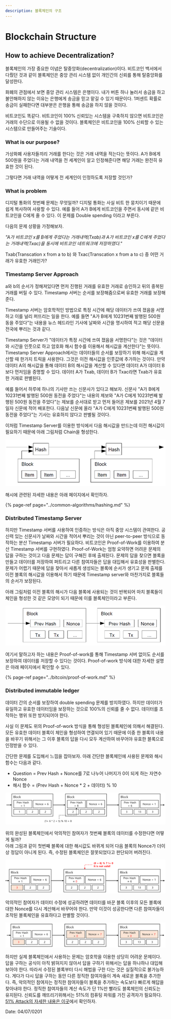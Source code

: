 ```yaml
---
description: 블록체인의 구조
---
```


# Blockchain Structure

## How to achieve Decentralization?

블록체인의 가장 중요한 이념은 탈중앙화\(decentralization\)이다. 비트코인 백서에서 다뤘던 것과 같이 블록체인은 중앙 관리 시스템 없이 개인간의 신뢰를 통해 탈중앙화를 달성한다.

화폐의 관점에서 보면 중앙 관리 시스템은 은행이다. 내가 버튼 하나 눌러서 송금을 하고 불안해하지 않는 이유는 은행에게 송금을 믿고 맡길 수 있기 때문이다. 1퍼센트 확률로 송금이 실패한다면 대부분은 은행을 통해 송금을 하지 않을 것이다. 

비트코인도 똑같다. 비트코인이 100% 신뢰있는 시스템을 구축하지 않으면 비트코인은 거래의 수단으로 이용될 수 없을 것이다. 블록체인은 비트코인을 100% 신뢰할 수 있는 시스템으로 만들어주는 기술이다.

### What is our purpose?

가상화폐 사용자들끼리 거래를 한다는 것은 거래 내역을 적는다는 뜻이다. A가 B에게 500원을 주었다는 거래 내역을 전 세계인이 알고 인정해준다면 해당 거래는 완전히 유효한 것이 된다. 

그렇다면 거래 내역을 어떻게 전 세계인이 인정하도록 저장할 것인가?

### What is problem

디지털 통화의 첫번째 문제는 무엇일까? 디지털 통화는 사실 비트 한 뭉치이기 때문에 쉽게 복사하여 사용할 수 있다. 예를 들어 A가 B에게 비트코인을 주면서 동시에 같은 비트코인을 C에게 줄 수 있다. 이 문제를 Double spending 이라고 부른다.

다음의 문제 상황을 가정해보자.

_"A가 비트코인 x를 B에게 주었다는 거래내역\(Txab\)과 A가 비트코인 x를 C에게 주었다는 거래내역\(Txac\)을 동시에 비트코인 네트워크에 저장하였다."_

Txab\(Transcation x from a to b\) 와 Txac\(Transcation x from a to c\) 중 어떤 거래가 유효한 거래인가?

### Timestamp Server Approach

a와 b의 순서가 정해져있다면 먼저 진행된 거래를 유효한 거래로 승인하고 뒤의 중복된 거래를 버릴 수 있다. Timestamp 서버는 순서를 보장해줌으로써 유효한 거래를 보장해준다.

Timestamp 서버는 암호학적인 방법으로 특정 시간에 해당 데이터가 쓰여 졌음을 서명하고 이를 널리 퍼뜨리는 일을 한다. 예를 들면 "A가 B에게 10231번째 발행된 500원 동을 주었다"는 내용을 뉴스 헤드라인 기사에 날짜와 시간을 명시하여 적고 해당 신문을 전국에 뿌리는 것과 같다.

Timestamp Server가 "데이터가 특정 시간에 쓰여 졌음을 서명한다"는 것은 "데이터와 시간을 인풋으로 하고 암호화 해시 함수를 이용해서 해시값을 계산한다"는 뜻이다. Timestamp Server Approach에서는 데이터들의 순서를 보장하기 위해 해시값을 계산할 때 한가지 트릭을 사용한다. 그것은 이전 해시값을 인풋값에 추가하는 것이다. 만약 데이터 A의 해시값을 통해 데이터 B의 해시값을 계산할 수 있다면 데이터 A가 데이터 B보다 먼저임을 증명할 수 있다. 데이터 A가 Txab, 데이터 B가 Txac라면 Txab가 유효한 거래로 판별된다.

예를 들어서 하루에 하나의 기사만 쓰는 신문사가 있다고 해보자. 신문사 "A가 B에게 10231번째 발행된 500원 동전을 주었다"는 내용의 제보와 "A가 C에게 10231번째 발행된 500원 동전을 주었다"는 제보를 순서대로 받고 먼저 들어온 제보를 2021년 4월 7일자 신문에 적어 배포한다. 다음날 신문에 올라 "A가 C에게 10231번째 발행된 500원 동전을 주었다"는 기사는 유효하지 않다고 판별될 것이다.

이처럼 Timestamp Server를 이용한 방식에서 다음 해시값을 만드는데 이전 해시값이 필요하기 때문에 아래 그림처럼 Chain을 형성한다.

![Chain of blocks](../.gitbook/assets/image%20%284%29.png)

해시에 관련된 자세한 내용은 아래 페이지에서 확인하자.

{% page-ref page="../common-algorithms/hashing.md" %}

### Distributed Timestamp Server

하지만 Timestamp 서버를 사용하여 인증하는 방식은 아직 중앙 시스템이 관여한다. 공신력 있는 신문사가 날짜와 시간을 적어서 뿌리는 것이 아닌 peer-to-peer 방식으로 동작하는 분산 Timestamp 서버가 필요하다. 비트코인은 Proof-of-Work를 이용하여 분산 Timestamp 서버를 구현하였다. Proof-of-Work는 엄청 요약하면 어려운 문제의 답을 구하는 것이고 다음 문제는 답이 구해진 후에 출제된다. 문제의 답을 찾으면 블록을 만들고 데이터를 저장하여 퍼트리고 다른 참여자들은 답을 대입해서 유효성을 판별한다. 문제가 어렵기 때문에 답을 찾아서 새롭게 생성되는 블록에 순서가 생기고 문제 출제를 이전 블록의 해시값을 이용해서 하기 때문에 Timestamp server와 마찬가지로 블록들의 순서가 보장된다.

아래 그림처럼 이전 블록의 해시가 다음 블록에 사용되는 것이 반복되어 마치 블록들이 체인을 형성한 것 같은 모양이 되기 때문에 이를 블록체인이라고 부른다.

![Proof Of Work](../.gitbook/assets/image%20%283%29.png)

여기서 말하고자 하는 내용은 Proof-of-work를 통해 Timestamp 서버 없이도 순서를 보장하여 데이터를 저장할 수 있다는 것이다. Proof-of-work 방식에 대한 자세한 설명은 아래 페이지에서 확인할 수 있다.

{% page-ref page="../bitcoin/proof-of-work.md" %}



### Distributed immutable ledger

데이터 간의 순서를 보장하여 double spending 문제를 방지하였다. 하지만 데이터가 유일하고 유효한 데이터임을 보장하는 것으로 100%의 신뢰를 줄 수 없다. 데이터를 조작하는 행위 또한 방지되어야 한다. 

사실 이 문제도 위의 Proof-of-work 방식을 통해 형성된 블록체인에 의해서 해결된다. 모든 유효한 데이터 블록이 체인을 형성하여 연결되어 있기 때문에 이중 한 블록의 내용을 바꾸기 위해서는 그 이후 블록의 답을 다시 모두 계산하여 바꾸어야 유효한 블록으로 인정받을 수 있다.

간단한 문제를 도입해서 느낌을 잡아보자. 아래 간단한 블록체인에 사용된 문제와 해시 함수는 다음과 같다.

* Question = Prev Hash + Nonce를 7로 나누어 나머지가 0이 되게 하는 자연수 Nonce
* 해시 함수 = \(Prev Hash + Nonce \* 2 + 데이터\) % 10

![Do Simple Math](../.gitbook/assets/image%20%2810%29.png)

위의 완성된 블록체인에서 악의적인 참여자가 첫번째 블록의 데이터를 수정한다면 어떻게 될까?  
아래 그림과 같이 첫번째 블록에 대한 해시값도 바뀌게 되어 다음 블록의 Nonce가 더이상 정답이 아니게 된다. 즉, 수정된 블록체인은 잘못되었다고 판단되어 버려진다.

![Invalid block](../.gitbook/assets/image%20%287%29.png)

악의적인 참여자가 데이터 수정에 성공하려면 데이터를 바꾼 블록 이후의 모든 블록에 대한 Nonce를 다시 계산해서 바꾸어야 한다. 만약 이것이 성공한다면 다른 참여자들이 조작된 블록체인을 유효하다고 판별할 것이다. 

![Need to change all later blocks](../.gitbook/assets/image%20%289%29.png)

하지만 실제 블록체인에서 사용하는 문제는 암호학을 이용한 상당히 어려운 문제이다. 답을 구하는 공식이 아직 밝혀지지 않아서 답을 구하기 위해서는 답을 하나하나 대입해보아야 한다. 따라서 수정된 블록부터 다시 해법을 구한 다는 것은 실질적으로 불가능하다. 게다가 다시 답을 구하는 동안 다른 정직한 참여자들이 계속 새로운 블록을 추가한다. 즉, 악의적인 참여자는 정직한 참여자들이 블록을 추가하는 속도보다 빠르게 해답을 찾아내야 한다. 정직한 참여자들의 계산 속도가 단 1%만 빨라도 블록체인의 신뢰도는 유지된다. 신뢰도를 깨뜨리기위해서는 51%의 컴퓨팅 파워를 가진 공격자가 필요하다.[ 51% Attack의 자세한 내용은 이곳](https://academy.binance.com/en/articles/what-is-a-51-percent-attack)에서 확인하자.‌  
  


Date: 04/07/0201


